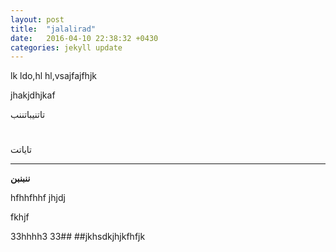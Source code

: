```yaml
---
layout: post
title:  "jalalirad"
date:   2016-04-10 22:38:32 +0430
categories: jekyll update
---
```

lk ldo,hl hl,vsajfajfhjk

jhakjdhjkaf

تاتنیباتننب
#
تایاتت
****

**ننبنبن**


hfhhfhhf
jhjdj


fkhjf






33hhhh3
33##
##jkhsdkjhjkfhfjk
